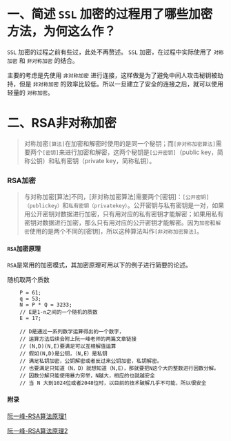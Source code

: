 # 一、简述 `SSL` 加密的过程用了哪些加密方法，为何这么作？

`SSL` 加密的过程之前有些过，此处不再赘述。
`SSL` 加密，在过程中实际使用了 `对称加密` 和 `非对称加密` 的结合。

主要的考虑是先使用 `非对称加密` 进行连接，这样做是为了避免中间人攻击秘钥被劫持，但是 `非对称加密` 的效率比较低。所以一旦建立了安全的连接之后，就可以使用轻量的 `对称加密`。

# 二、RSA非对称加密

> 对称加密`[算法]`在加密和解密时使用的是同一个秘钥；而`[非对称加密算法]`需要两个`[密钥]`来进行加密和解密，这两个秘钥是`[公开密钥]`（public key，简称公钥）和私有密钥（private key，简称私钥）。

### RSA加密

> 与对称加密[算法]不同，[非对称加密算法]需要两个[密钥]：`[公开密钥]（publickey）`和`私有密钥（privatekey）`。公开密钥与私有密钥是一对，如果用公开密钥对数据进行加密，只有用对应的私有密钥才能解密；如果用私有密钥对数据进行加密，那么只有用对应的公开密钥才能解密。因为`加密`和`解密`使用的是两个不同的[密钥]，所以这种算法叫作`[非对称加密算法]`。

#### `RSA`加密原理

`RSA`是常用的加密模式，其加密原理可用以下的例子进行简要的论述。

随机取两个质数

```objc
    P = 61;
    q = 53;
    N = P * Q = 3233;
    // E是1-n之间的一个随机的质数
    E = 17;
    
    // D是通过一系列数学运算得出的一个数字，
    // 运算方法后续会附上阮一峰老师的两篇文章链接
    // (N,D)(N,E)要满足可以互相解值运算
    // 假如(N,D)是公钥，（N,E）是私钥
    // 满足私钥加密，公钥解密或者反过来公钥加密，私钥解密。
    // 也要满足只知道（N，D）就想知道（N,E），那就要把N这个大的整数进行因数分解。
    // 因数分解只能使用暴力穷举，N越大，相应的也就越安全
    // 当 N 大到1024位或者2048位时，以目前的技术破解几乎不可能，所以很安全
```



#### 附录

[阮一峰-RSA算法原理1](http://www.ruanyifeng.com/blog/2013/06/rsa_algorithm_part_one.html)

[阮一峰-RSA算法原理2](http://www.ruanyifeng.com/blog/2013/07/rsa_algorithm_part_two.html)
